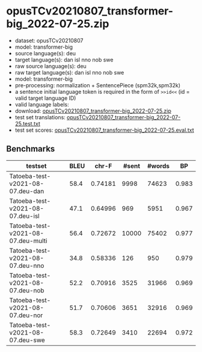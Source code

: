 # opusTCv20210807_transformer-big_2022-07-25.zip

* dataset: opusTCv20210807
* model: transformer-big
* source language(s): deu
* target language(s): dan isl nno nob swe
* raw source language(s): deu
* raw target language(s): dan isl nno nob swe
* model: transformer-big
* pre-processing: normalization + SentencePiece (spm32k,spm32k)
* a sentence initial language token is required in the form of `>>id<<` (id = valid target language ID)
* valid language labels: 
* download: [opusTCv20210807_transformer-big_2022-07-25.zip](https://object.pouta.csc.fi/Tatoeba-MT-models/deu-gmq/opusTCv20210807_transformer-big_2022-07-25.zip)
* test set translations: [opusTCv20210807_transformer-big_2022-07-25.test.txt](https://object.pouta.csc.fi/Tatoeba-MT-models/deu-gmq/opusTCv20210807_transformer-big_2022-07-25.test.txt)
* test set scores: [opusTCv20210807_transformer-big_2022-07-25.eval.txt](https://object.pouta.csc.fi/Tatoeba-MT-models/deu-gmq/opusTCv20210807_transformer-big_2022-07-25.eval.txt)

## Benchmarks

| testset | BLEU  | chr-F | #sent | #words | BP |
|---------|-------|-------|-------|--------|----|
| Tatoeba-test-v2021-08-07.deu-dan 	| 58.4 	| 0.74181 	| 9998 	| 74623 	| 0.983 |
| Tatoeba-test-v2021-08-07.deu-isl 	| 47.1 	| 0.64996 	| 969 	| 5951 	| 0.967 |
| Tatoeba-test-v2021-08-07.deu-multi 	| 56.4 	| 0.72672 	| 10000 	| 75402 	| 0.977 |
| Tatoeba-test-v2021-08-07.deu-nno 	| 34.8 	| 0.58336 	| 126 	| 950 	| 0.979 |
| Tatoeba-test-v2021-08-07.deu-nob 	| 52.2 	| 0.70916 	| 3525 	| 31966 	| 0.969 |
| Tatoeba-test-v2021-08-07.deu-nor 	| 51.7 	| 0.70606 	| 3651 	| 32916 	| 0.969 |
| Tatoeba-test-v2021-08-07.deu-swe 	| 58.3 	| 0.72649 	| 3410 	| 22694 	| 0.972 |


